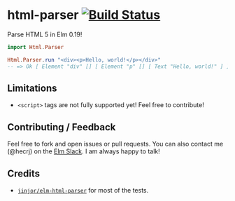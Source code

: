 # html-parser [![Build Status](https://travis-ci.org/hecrj/html-parser.svg?branch=master)](https://travis-ci.org/hecrj/html-parser)

Parse HTML 5 in Elm 0.19!

```elm
import Html.Parser

Html.Parser.run "<div><p>Hello, world!</p></div>"
-- => Ok [ Element "div" [] [ Element "p" [] [ Text "Hello, world!" ] ] ]
```

## Limitations
  * `<script>` tags are not fully supported yet! Feel free to contribute!


## Contributing / Feedback

Feel free to fork and open issues or pull requests. You can also contact me (@hecrj)
on the [Elm Slack][elm-slack]. I am always happy to talk!


## Credits
  * [`jinjor/elm-html-parser`][jinjor] for most of the tests.

[elm-slack]: https://elmlang.herokuapp.com
[jinjor]: https://github.com/jinjor/elm-html-parser

